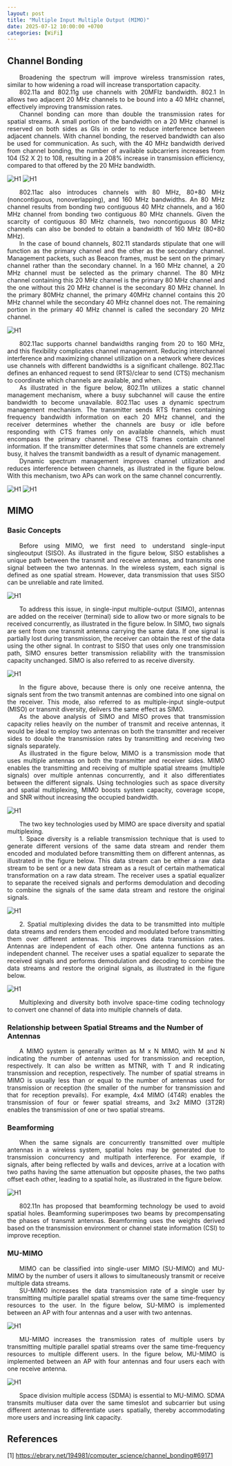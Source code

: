 ```yaml
---
layout: post
title: "Multiple Input Multiple Output (MIMO)"
date: 2025-07-12 10:00:00 +0700
categories: [WiFi]
---
```


## Channel Bonding

<div style="text-align: justify; text-indent: 2em;">
Broadening the spectrum will improve wireless transmission rates, similar to how widening a road will increase transportation capacity. 
</div>

<div style="text-align: justify; text-indent: 2em;">
802.11a and 802.11g use channels with 20MFIz bandwidth. 802.1 In allows two adjacent 20 MHz channels to be bound into a 40 MHz channel, effectively improving transmission rates.
</div>

<div style="text-align: justify; text-indent: 2em;">
Channel bonding can more than double the transmission rates for spatial streams. A small portion of the bandwidth on a 20 MHz channel is reserved on both sides as GIs in order to reduce interference between adjacent channels. With channel bonding, the reserved bandwidth can also be used for communication. As such, with the 40 MHz bandwidth derived from channel bonding, the number of available subcarriers increases from 104 (52 X 2) to 108, resulting in a 208% increase in transmission efficiency, compared to that offered by the 20 MHz bandwidth.
</div>

![H1](/assets/img/wifi/relation.png)
![H1](/assets/img/wifi/channelBoding.png)

<div style="text-align: justify; text-indent: 2em;">
802.11ac also introduces channels with 80 MHz, 80+80 MHz (noncontiguous, nonoverlapping), and 160 MHz bandwidths. An 80 MHz channel results from bonding two contiguous 40 MHz channels, and a 160 MHz channel from bonding two contiguous 80 MHz channels. Given the scarcity of contiguous 80 MHz channels, two noncontiguous 80 MHz channels can also be bonded to obtain a bandwidth of 160 MHz (80+80 MHz).
</div>

<div style="text-align: justify; text-indent: 2em;">
In the case of bound channels, 802.11 standards stipulate that one will function as the primary channel and the other as the secondary channel. Management packets, such as Beacon frames, must be sent on the primary channel rather than the secondary channel. In a 160 MHz channel, a 20 MHz channel must be selected as the primary channel. The 80 MHz channel containing this 20 MHz channel is the primary 80 MHz channel and the one without this 20 MHz channel is the secondary 80 MHz channel. In the primary 80MHz channel, the primary 40MHz channel contains this 20 MHz channel while the secondary 40 MHz channel does not. The remaining portion in the primary 40 MHz channel is called the secondary 20 MHz channel.
</div>

![H1](/assets/img/wifi/217.png)

<div style="text-align: justify; text-indent: 2em;">
802.11ac supports channel bandwidths ranging from 20 to 160 MHz, and this flexibility complicates channel management. Reducing interchannel interference and maximizing channel utilization on a network where devices use channels with different bandwidths is a significant challenge. 802.11ac defines an enhanced request to send (RTS)/clear to send (CTS) mechanism to coordinate which channels are available, and when.
</div>

<div style="text-align: justify; text-indent: 2em;">
As illustrated in the figure below, 802.11n utilizes a static channel management mechanism, where a busy subchannel will cause the entire bandwidth to become unavailable. 802.11ac uses a dynamic spectrum management mechanism. The transmitter sends RTS frames containing frequency bandwidth information on each 20 MHz channel, and the receiver determines whether the channels are busy or idle before responding with CTS frames only on available channels, which must encompass the primary channel. These CTS frames contain channel information. If the transmitter determines that some channels are extremely busy, it halves the transmit bandwidth as a result of dynamic management.
</div>

<div style="text-align: justify; text-indent: 2em;">
Dynamic spectrum management improves channel utilization and reduces interference between channels, as illustrated in the figure below. With this mechanism, two APs can work on the same channel concurrently.
</div>

![H1](/assets/img/wifi/219.png)
![H1](/assets/img/wifi/2191.png)

## MIMO
### Basic Concepts

<div style="text-align: justify; text-indent: 2em;">
Before using MIMO, we first need to understand single-input singleoutput (SISO). As illustrated in the figure below, SISO establishes a unique path between the transmit and receive antennas, and transmits one signal between the two antennas. In the wireless system, each signal is defined as one spatial stream. However, data transmission that uses SISO can be unreliable and rate limited.
</div>

![H1](/assets/img/wifi/SISO.png)

<div style="text-align: justify; text-indent: 2em;">
To address this issue, in single-input multiple-output (SIMO), antennas are added on the receiver (terminal) side to allow two or more signals to be received concurrently, as illustrated in the figure below. In SIMO, two signals are sent from one transmit antenna carrying the same data. If one signal is partially lost during transmission, the receiver can obtain the rest of the data using the other signal. In contrast to SISO that uses only one transmission path, SIMO ensures better transmission reliability with the transmission capacity unchanged. SIMO is also referred to as receive diversity.
</div>

![H1](/assets/img/wifi/MISO.png)

<div style="text-align: justify; text-indent: 2em;">
In the figure above, because there is only one receive antenna, the signals sent from the two transmit antennas are combined into one signal on the receiver. This mode, also referred to as multiple-input single-output (MISO) or transmit diversity, delivers the same effect as SIMO.
</div>

<div style="text-align: justify; text-indent: 2em;">
As the above analysis of SIMO and MISO proves that transmission capacity relies heavily on the number of transmit and receive antennas, it would be ideal to employ two antennas on both the transmitter and receiver sides to double the transmission rates by transmitting and receiving two signals separately.
</div>

<div style="text-align: justify; text-indent: 2em;">
As illustrated in the figure below, MIMO is a transmission mode that uses multiple antennas on both the transmitter and receiver sides. MIMO enables the transmitting and receiving of multiple spatial streams (multiple signals) over multiple antennas concurrently, and it also differentiates between the different signals. Using technologies such as space diversity and spatial multiplexing, MIMO boosts system capacity, coverage scope, and SNR without increasing the occupied bandwidth.
</div>

![H1](/assets/img/wifi/space.png)

<div style="text-align: justify; text-indent: 2em;">
The two key technologies used by MIMO are space diversity and spatial multiplexing.
</div>

<div style="text-align: justify; text-indent: 2em;">
1. Space diversity is a reliable transmission technique that is used to generate different versions of the same data stream and render them encoded and modulated before transmitting them on different antennas, as illustrated in the figure below. This data stream can be either a raw data stream to be sent or a new data stream as a result of certain mathematical transformation on a raw data stream. The receiver uses a spatial equalizer to separate the received signals and performs demodulation and decoding to combine the signals of the same data stream and restore the original signals.
</div>

![H1](/assets/img/wifi/space1.png)

<div style="text-align: justify; text-indent: 2em;">
2. Spatial multiplexing divides the data to be transmitted into multiple data streams and renders them encoded and modulated before transmitting them over different antennas. This improves data transmission rates. Antennas are independent of each other. One antenna functions as an independent channel. The receiver uses a spatial equalizer to separate the received signals and performs demodulation and decoding to combine the data streams and restore the original signals, as illustrated in the figure below.
</div>

![H1](/assets/img/wifi/space2.png)

<div style="text-align: justify; text-indent: 2em;">
Multiplexing and diversity both involve space-time coding technology to convert one channel of data into multiple channels of data.
</div>

### Relationship between Spatial Streams and the Number of Antennas

<div style="text-align: justify; text-indent: 2em;">
A MIMO system is generally written as M x N MIMO, with M and N indicating the number of antennas used for transmission and reception, respectively. It can also be written as MTNR, with T and R indicating transmission and reception, respectively. The number of spatial streams in MIMO is usually less than or equal to the number of antennas used for transmission or reception (the smaller of the number for transmission and that for reception prevails). For example, 4x4 MIMO (4T4R) enables the transmission of four or fewer spatial streams, and 3x2 MIMO (3T2R) enables the transmission of one or two spatial streams.
</div>

### Beamforming

<div style="text-align: justify; text-indent: 2em;">
When the same signals are concurrently transmitted over multiple antennas in a wireless system, spatial holes may be generated due to transmission concurrency and multipath interference. For example, if signals, after being reflected by walls and devices, arrive at a location with two paths having the same attenuation but opposite phases, the two paths offset each other, leading to a spatial hole, as illustrated in the figure below.
</div>

![H1](/assets/img/wifi/beforming.png)

<div style="text-align: justify; text-indent: 2em;">
802.11n has proposed that beamforming technology be used to avoid spatial holes. Beamforming superimposes two beams by precompensating the phases of transmit antennas. Beamforming uses the weights derived based on the transmission environment or channel state information (CSI) to improve reception.
</div>

### MU-MIMO

<div style="text-align: justify; text-indent: 2em;">
MIMO can be classified into single-user MIMO (SU-MIMO) and MU-MIMO by the number of users it allows to simultaneously transmit or receive multiple data streams.
</div>

<div style="text-align: justify; text-indent: 2em;">
SU-MIMO increases the data transmission rate of a single user by transmitting multiple parallel spatial streams over the same time-frequency resources to the user. In the figure below, SU-MIMO is implemented between an AP with four antennas and a user with two antennas.
</div>

![H1](/assets/img/wifi/SUMIMO.png)

<div style="text-align: justify; text-indent: 2em;">
MU-MIMO increases the transmission rates of multiple users by transmitting multiple parallel spatial streams over the same time-frequency resources to multiple different users. In the figure below, MU-MIMO is implemented between an AP with four antennas and four users each with one receive antenna.
</div>

![H1](/assets/img/wifi/MIMUMO.png)

<div style="text-align: justify; text-indent: 2em;">
Space division multiple access (SDMA) is essential to MU-MIMO. SDMA transmits multiuser data over the same timeslot and subcarrier but using different antennas to differentiate users spatially, thereby accommodating more users and increasing link capacity.
</div>

## References

[1] https://ebrary.net/194981/computer_science/channel_bonding#69171
